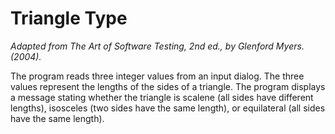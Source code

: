 # Triangle Type

*Adapted from The Art of Software Testing, 2nd ed., by Glenford Myers. (2004).*

The program reads three integer values from an input dialog. The three values represent the lengths of the sides of a triangle. The program displays a message stating whether the triangle is scalene (all sides have different lengths), isosceles (two sides have the same length), or equilateral (all sides have the same length).

